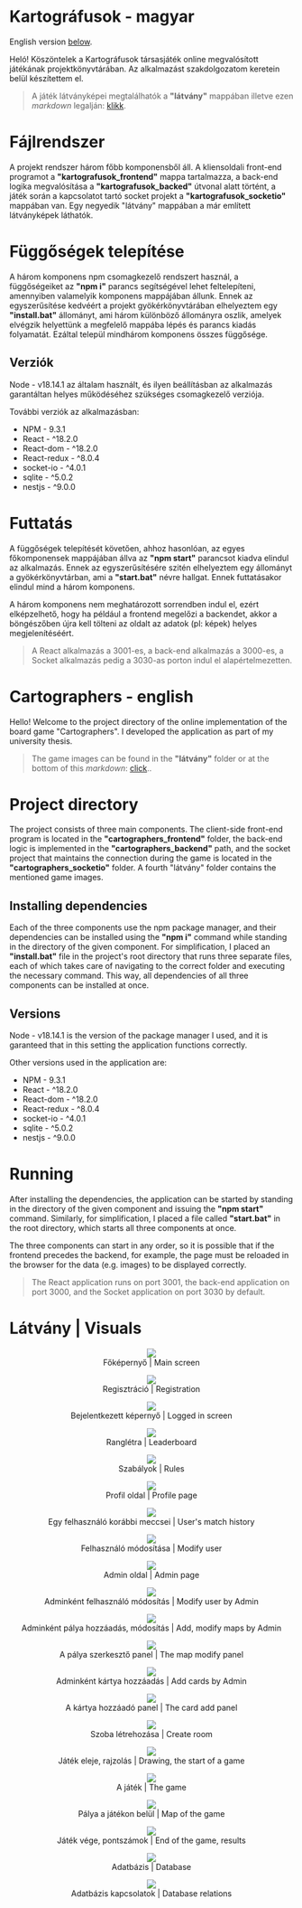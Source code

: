 ﻿# Kartográfusok - magyar
 
English version [below](#cartographers---english).

Heló! Köszöntelek a Kartográfusok társasjáték online megvalósított játékának projektkönyvtárában. Az alkalmazást szakdolgozatom keretein belül készítettem el.

> A játék látványképei megtalálhatók a **"látvány"** mappában illetve ezen *markdown* legalján: [klikk](#látvány--visuals).

# Fájlrendszer

A projekt rendszer három főbb komponensből áll. A kliensoldali front-end programot a **"kartografusok_frontend"** mappa tartalmazza, a back-end logika megvalósítása a **"kartografusok_backed"** útvonal alatt történt, a játék során a kapcsolatot tartó socket projekt a **"kartografusok_socketio"** mappában van. Egy negyedik "látvány" mappában a már említett látványképek láthatók.

# Függőségek telepítése

A három komponens npm csomagkezelő rendszert használ, a függőségeiket az **"npm i"** parancs segítségével lehet feltelepíteni, amennyiben valamelyik komponens mappájában állunk. Ennek az egyszerűsítése kedvéért a projekt gyökérkönyvtárában elhelyeztem egy **"install.bat"** állományt, ami három különböző állományra oszlik, amelyek elvégzik helyettünk a megfelelő mappába lépés és parancs kiadás folyamatát. Ezáltal települ mindhárom komponens összes függősége.

## Verziók

Node - v18.14.1 az általam használt, és ilyen beállításban az alkalmazás garantáltan helyes működéséhez szükséges csomagkezelő verziója.

További verziók az alkalmazásban:

- NPM - 9.3.1
- React - ^18.2.0
- React-dom - ^18.2.0
- React-redux - ^8.0.4
- socket-io - ^4.0.1 
- sqlite - ^5.0.2
- nestjs - ^9.0.0

# Futtatás

A függőségek telepítését követően, ahhoz hasonlóan, az egyes főkomponensek mappájában állva az **"npm start"** parancsot kiadva elindul az alkalmazás. Ennek az egyszerűsítésére szitén elhelyeztem egy állományt a gyökérkönyvtárban, ami a **"start.bat"** névre hallgat. Ennek futtatásakor elindul mind a három komponens.

A három komponens nem meghatározott sorrendben indul el, ezért elképzelhető, hogy ha például a frontend megelőzi a backendet, akkor a böngészőben újra kell tölteni az oldalt az adatok (pl: képek) helyes megjelenítéséért.

> A React alkalmazás a 3001-es, a back-end alkalmazás a 3000-es, a Socket alkalmazás pedig a 3030-as porton indul el alapértelmezetten.

# Cartographers - english

Hello! Welcome to the project directory of the online implementation of the board game "Cartographers". I developed the application as part of my university thesis.

> The game images can be found in the **"látvány"** folder or at the bottom of this *markdown*: [click](#látvány--visuals)..

# Project directory

The project consists of three main components. The client-side front-end program is located in the **"cartographers_frontend"** folder, the back-end logic is implemented in the **"cartographers_backend"** path, and the socket project that maintains the connection during the game is located in the **"cartographers_socketio"** folder. A fourth "látvány" folder contains the mentioned game images.

## Installing dependencies

Each of the three components use the npm package manager, and their dependencies can be installed using the **"npm i"** command while standing in the directory of the given component. For simplification, I placed an **"install.bat"** file in the project's root directory that runs three separate files, each of which takes care of navigating to the correct folder and executing the necessary command. This way, all dependencies of all three components can be installed at once.

## Versions

Node - v18.14.1 is the version of the package manager I used, and it is garanteed that in this setting the application functions correctly.

Other versions used in the application are:

- NPM - 9.3.1
- React - ^18.2.0
- React-dom - ^18.2.0
- React-redux - ^8.0.4
- socket-io - ^4.0.1 
- sqlite - ^5.0.2
- nestjs - ^9.0.0

# Running

After installing the dependencies, the application can be started by standing in the directory of the given component and issuing the **"npm start"** command. Similarly, for simplification, I placed a file called **"start.bat"** in the root directory, which starts all three components at once.

The three components can start in any order, so it is possible that if the frontend precedes the backend, for example, the page must be reloaded in the browser for the data (e.g. images) to be displayed correctly.

> The React application runs on port 3001, the back-end application on port 3000, and the Socket application on port 3030 by default.

# Látvány | Visuals

<p align="center">
  <img src="látvány/latvany_1.png" />
  <br />Főképernyő | Main screen
</p>
<p align="center">
  <img src="látvány/latvany_2.png" />
  <br />Regisztráció | Registration
</p>
<p align="center">
  <img src="látvány/latvany_3.png" />
  <br />Bejelentkezett képernyő | Logged in screen
</p>
<p align="center">
  <img src="látvány/latvany_4.png" />
  <br />Ranglétra | Leaderboard
</p>
<p align="center">
  <img src="látvány/latvany_5.png" />
  <br />Szabályok | Rules
</p>
<p align="center">
  <img src="látvány/latvany_6.png" />
  <br />Profil oldal | Profile page
</p>
<p align="center">
  <img src="látvány/latvany_7.png" />
  <br />Egy felhasználó korábbi meccsei | User's match history
</p>
<p align="center">
  <img src="látvány/latvany_8.png" />
  <br />Felhasználó módosítása | Modify user
</p>
<p align="center">
  <img src="látvány/latvany_9.png" />
  <br />Admin oldal | Admin page
</p>
<p align="center">
  <img src="látvány/latvany_10.png" />
  <br />Adminként felhasználó módosítás | Modify user by Admin
</p>
<p align="center">
  <img src="látvány/latvany_11.png" />
  <br />Adminként pálya hozzáadás, módosítás | Add, modify maps by Admin
</p>
<p align="center">
  <img src="látvány/latvany_12.png" />
  <br />A pálya szerkesztő panel | The map modify panel
</p>
<p align="center">
  <img src="látvány/latvany_13.png" />
  <br />Adminként kártya hozzáadás | Add cards by Admin
</p>
<p align="center">
  <img src="látvány/latvany_14.png" />
  <br />A kártya hozzáadó panel | The card add panel
</p>
<p align="center">
  <img src="látvány/latvany_15.png" />
  <br />Szoba létrehozása | Create room
</p>
<p align="center">
  <img src="látvány/latvany_16.png" />
  <br />Játék eleje, rajzolás | Drawing, the start of a game
</p>
<p align="center">
  <img src="látvány/latvany_17.png" />
  <br />A játék | The game
</p>
<p align="center">
  <img src="látvány/latvany_18.png" />
  <br />Pálya a játékon belül | Map of the game
</p>
<p align="center">
  <img src="látvány/latvany_19.png" />
  <br />Játék vége, pontszámok | End of the game, results
</p>
<p align="center">
  <img src="látvány/latvany_20.png" />
  <br />Adatbázis | Database
</p>
<p align="center">
  <img src="látvány/latvany_21.png" />
  <br />Adatbázis kapcsolatok | Database relations
</p>
